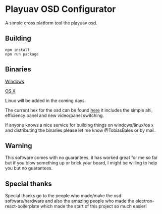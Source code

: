 # Playuav OSD Configurator

A simple cross platform tool the playuav osd.

## Building

    npm install
    npm run package

## Binaries
[Windows](https://www.dropbox.com/s/2t72nirw21kmvap/PlayUAVOSDConfigurator-win32-ia32.zip?dl=0)

[OS X](https://www.dropbox.com/s/d96cpi1d64v5qoy/playuav.zip?dl=0)

Linux will be added in the coming days.

The current hex for the osd can be found [here](https://www.dropbox.com/s/vf7o4ef35ldzs86/PlayuavOSD.hex?dl=0) it includes the simple ahi, efficiency panel and new video/panel switching.

If anyone knows a nice service for building things on windows/linux/os x and distributing the binaries please let me know @TobiasBales or by mail.

## Warning
This software comes with no guarantees, it has worked great for me so far but if you blow something up or brick your board, I might be willing to help you but no guarantees.

## Special thanks
Special thanks go to the people who made/make the osd software/hardware and also the amazing people who made the electron-react-boilerplate which made the start of this project so much easier!
